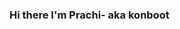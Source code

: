 ### Hi there I'm Prachi- aka konboot

<!--
**konboot/konboot** is a ✨ _special_ ✨ repository because its `README.md` (this file) appears on your GitHub profile.

Here are some ideas to get you started:

- 🔭 I’m currently working on SOC...
- 🌱 I’m currently learning everything 😁
- 👯 I’m looking to collaborate on ...
- 🤔 I’m looking for help with ...
- 💬 Ask me about Cybersecurity and Blockchain...
- 📫 How to reach me: ...
- 😄 Pronouns: She/her...
- ⚡ Fun fact: I can't stick on one thing! LOL🤣
-->
